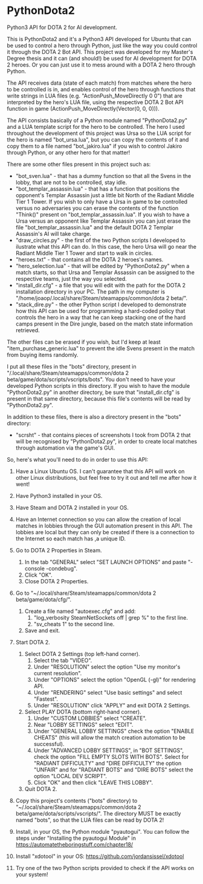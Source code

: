 # PythonDota2
Python3 API for DOTA 2 for AI development. 

This is PythonDota2 and it's a Python3 API developed for Ubuntu that can be used to control a hero through Python, just like the way you could control it through the DOTA 2 Bot API. This project was developed for my Master's Degree thesis and it can (and should!) be used for AI development for DOTA 2 heroes. Or you can just use it to mess around with a DOTA 2 hero through Python. 

The API receives data (state of each match) from matches where the hero to be controlled is in, and enables control of the hero through functions that write strings in LUA files (e.g. "ActionPush_MoveDirectly 0 0") that are interpreted by the hero's LUA file, using the respective DOTA 2 Bot API function in game (ActionPush_MoveDirectly(Vector(0, 0, 0))).

The API consists basically of a Python module named "PythonDota2.py" and a LUA template script for the hero to be controlled. The hero I used throughout the development of this project was Ursa so the LUA script for the hero is named "bot_ursa.lua", but you can copy the contents of it and copy them to a file named "bot_jakiro.lua" if you wish to control Jakiro through Python, or any other hero for that matter!

There are some other files present in this project such as:
- "bot_sven.lua" - that has a dummy function so that all the Svens in the lobby, that are not to be controlled, stay idle. 
- "bot_templar_assassin.lua" - that has a function that positions the opponent's Templar Assassin just a little bit North of the Radiant Middle Tier 1 Tower. If you wish to only have a Ursa in game to be controlled versus no adversaries you can erase the contents of the function "Think()" present on "bot_templar_assassin.lua". If you wish to have a Ursa versus an opponent like Templar Assassin you can just erase the file "bot_templar_assassin.lua" and the default DOTA 2 Templar Assassin's AI will take charge.
- "draw_circles.py" - the first of the two Python scripts I developed to ilustrate what this API can do. In this case, the hero Ursa will go near the Radiant Middle Tier 1 Tower and start to walk in circles.
- "heroes.txt" - that contains all the DOTA 2 heroes's names.
- "hero_selection.lua" - that will be edited by "PythonDota2.py" when a match starts, so that Ursa and Templar Assassin can be assigned to the respective teams, just the way you selected.
- "install_dir.cfg" - a file that you will edit with the path for the DOTA 2 installation directory in your PC. The path in my computer is "/home/joaop/.local/share/Steam/steamapps/common/dota 2 beta/".
- "stack_dire.py" - the other Python script I developed to demonstrate how this API can be used for programming a hard-coded policy that controls the hero in a way that he can keep stacking one of the hard camps present in the Dire jungle, based on the match state information retrieved.

The other files can be erased if you wish, but I'd keep at least "item_purchase_generic.lua" to prevent the idle Svens present in the match from buying items randomly.

I put all these files in the "bots" directory, present in "/.local/share/Steam/steamapps/common/dota 2 beta/game/dota/scripts/vscripts/bots". 
You don't need to have your developed Python scripts in this directory.
If you wish to have the module "PythonDota2.py" in another directory, be sure that "install_dir.cfg" is present in that same directory, because this file's contents will be read by "PythonDota2.py".

In addition to these files, there is also a directory present in the "bots" directory:
- "scrsht" - that contains pieces of screenshots I took from DOTA 2 that will be recognised by "PythonDota2.py", in order to create local matches through automation via the game's GUI.


So, here's what you'll need to do in order to use this API:

1. Have a Linux Ubuntu OS. I can't guarantee that this API will work on other Linux distributions, but feel free to try it out and tell me after how it went!

2. Have Python3 installed in your OS.

3. Have Steam and DOTA 2 installed in your OS.

4. Have an Internet connection so you can allow the creation of local matches in lobbies through the GUI automation present in this API. The lobbies are local but they can only be created if there is a connection to the Internet so each match has ,a unique ID.

5. Go to DOTA 2 Properties in Steam.
   1. In the tab "GENERAL" select "SET LAUNCH OPTIONS" and paste "-console -condebug".
   2. Click "OK".
   3. Close DOTA 2 Properties.

6. Go to  "~/.local/share/Steam/steamapps/common/dota 2 beta/game/dota/cfg/".
   1. Create a file named "autoexec.cfg" and add:
      1. "log_verbosity SteamNetSockets off | grep %" to the first line. 
      2. "sv_cheats 1" to the second line.
   2. Save and exit.

7. Start DOTA 2.
   1. Select DOTA 2 Settings (top left-hand corner).
      1. Select the tab "VIDEO".
      2. Under "RESOLUTION" select the option "Use my monitor's current resolution".
      3. Under "OPTIONS" select the option "OpenGL (-gl)" for rendering API.
      4. Under "RENDERING" select "Use basic settings" and select "Fastest".
      5. Under "RESOLUTION" click "APPLY" and exit DOTA 2 Settings.
   2. Select PLAY DOTA (bottom right-hand corner).
      1. Under "CUSTOM LOBBIES" select "CREATE".
      2. Near "LOBBY SETTINGS" select "EDIT".
      3. Under "GENERAL LOBBY SETTINGS" check the option "ENABLE CHEATS" (this will allow the match creation automation to be successful).
      4. Under "ADVANCED LOBBY SETTINGS", in "BOT SETTINGS", check the option "FILL EMPTY SLOTS WITH BOTS". Select for "RADIANT DIFFICULTY" and "DIRE DIFFICULTY" the option "UNFAIR" and for "RADIANT BOTS" and "DIRE BOTS" select the option "LOCAL DEV SCRIPT".
      5. Click "OK" and then click "LEAVE THIS LOBBY".
   3. Quit DOTA 2.

8. Copy this project's contents ("bots" directory) to "~/.local/share/Steam/steamapps/common/dota 2 beta/game/dota/scripts/vscripts/".
The directory MUST be exactly named "bots", so that the LUA files can be read by DOTA 2!

9. Install, in your OS, the Python module "pyautogui". You can follow the steps under "Installing the pyautogui Module" in https://automatetheboringstuff.com/chapter18/

10. Install "xdotool" in your OS: https://github.com/jordansissel/xdotool

11. Try one of the two Python scripts provided to check if the API works on your system!
